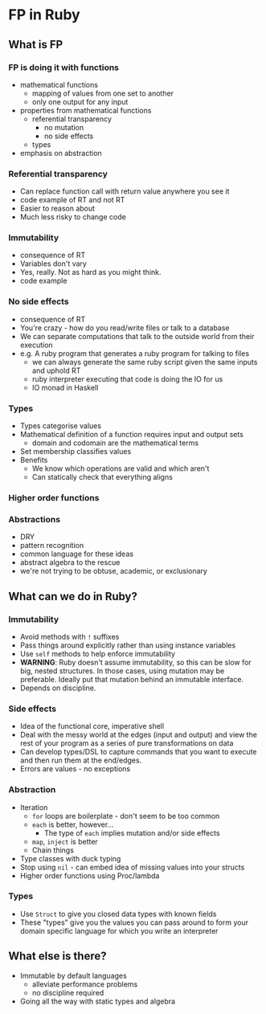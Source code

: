 # FP in Ruby

## What is FP

### FP is doing it with functions

 - mathematical functions
   + mapping of values from one set to another
   + only one output for any input
 - properties from mathematical functions
   + referential transparency
     - no mutation
     - no side effects
   + types
 - emphasis on abstraction
   
### Referential transparency

 - Can replace function call with return value anywhere you see it
 - code example of RT and not RT
 - Easier to reason about
 - Much less risky to change code
 
### Immutability

 - consequence of RT
 - Variables don't vary
 - Yes, really. Not as hard as you might think.
 - code example 
 
### No side effects

 - consequence of RT
 - You're crazy - how do you read/write files or talk to a database
 - We can separate computations that talk to the outside world from their execution
 - e.g. A ruby program that generates a ruby program for talking to files
   + we can always generate the same ruby script given the same inputs and uphold RT
   + ruby interpreter executing that code is doing the IO for us
   + IO monad in Haskell
 
### Types

 - Types categorise values
 - Mathematical definition of a function requires input and output sets
   + domain and codomain are the mathematical terms
 - Set membership classifies values
 - Benefits
   + We know which operations are valid and which aren't
   + Can statically check that everything aligns
   
### Higher order functions
   
### Abstractions

 - DRY
 - pattern recognition
 - common language for these ideas
 - abstract algebra to the rescue
 - we're not trying to be obtuse, academic, or exclusionary
   
## What can we do in Ruby?

### Immutability

 - Avoid methods with `!` suffixes
 - Pass things around explicitly rather than using instance variables
 - Use `self` methods to help enforce immutability
 - **WARNING**: Ruby doesn't assume immutability, so this can be slow
   for big, nested structures. In those cases, using mutation may be preferable.
   Ideally put that mutation behind an immutable interface.
 - Depends on discipline.
 
### Side effects

 - Idea of the functional core, imperative shell
 - Deal with the messy world at the edges (input and output) and
   view the rest of your program as a series of pure transformations on data
 - Can develop types/DSL to capture commands that you want to execute and then
   run them at the end/edges.
 - Errors are values - no exceptions

### Abstraction

 - Iteration
   + `for` loops are boilerplate - don't seem to be too common
   + `each` is better, however...
     - The type of `each` implies mutation and/or side effects
   + `map`, `inject` is better
   + Chain things
 - Type classes with duck typing
 - Stop using `nil` - can embed idea of missing values into your structs
 - Higher order functions using Proc/lambda
   
### Types

 - Use `Struct` to give you closed data types with known fields
 - These "types" give you the values you can pass around to form your domain
   specific language for which you write an interpreter
   
## What else is there?

 - Immutable by default languages
   + alleviate performance problems
   + no discipline required
 - Going all the way with static types and algebra
